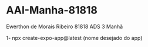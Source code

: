 # AAI-Manha-81818
Ewerthon de Morais Ribeiro 81818 ADS 3 Manhã

1- npx create-expo-app@latest 
   (nome desejado do app)
   
  
